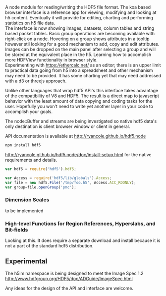 A node module for reading/writing the HDF5 file format. The koa based browser interface is a reference app for viewing, modifying and looking at h5 content. Eventually it will provide for editing, charting and performing statistics on h5 file data.  
The interface is now showing images, datasets, column tables and string based packet tables. Basic group operations are becoming available with right-click on a node.  Hovering on a group shows attributes in a tooltip however stil looking for 
a good mechanism to add, copy and edit attributes.  Images can be dropped on the main panel after selecting a group and will be stored at the equivalent place in the h5.  Learning how to accomplish more HDFView functionality in browser style.  
Experimenting with https://ethercalc.net/ as an editor; there is an upper limit to practical data going from h5 into a spreadsheet and other mechanism may need to be provided.  It has some charting yet that may need addressed with a d3 or threejs approach.

Unlike other languages that wrap hdf5 API's this interface takes advantage of the compatibility of V8 and HDF5. The result 
is a direct map to javascript behavior with the least amount of data copying and coding tasks for the user. Hopefully you 
won't need to write yet another layer in your code to accomplish your goals.

The node::Buffer and streams are being investigated so native hdf5 data's only destination is client browser window or client in general.

API documentation is available at http://ryancole.github.io/hdf5.node

```bash
npm install hdf5
```
http://ryancole.github.io/hdf5.node/doc/install-setup.html for the native requirements and details.

```javascript
var hdf5 = require('hdf5').hdf5;

var Access = require('hdf5/lib/globals').Access;
var file = new hdf5.File('/tmp/foo.h5', Access.ACC_RDONLY);
var group=file.openGroup('pmc');
```


### Dimension Scales

to be implemented

### High-level Functions for Region References, Hyperslabs, and Bit-fields

Looking at this.  It does require a separate download and install because it is not a part of the standard hdf5 distribution.


## Experimental

The h5im namespace is being designed to meet the Image Spec 1.2 http://www.hdfgroup.org/HDF5/doc/ADGuide/ImageSpec.html


Any ideas for the design of the API and interface are welcome.
